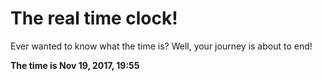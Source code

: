 # The real time clock!

Ever wanted to know what the time is? Well, your journey is about to end!

**The time is Nov 19, 2017, 19:55**